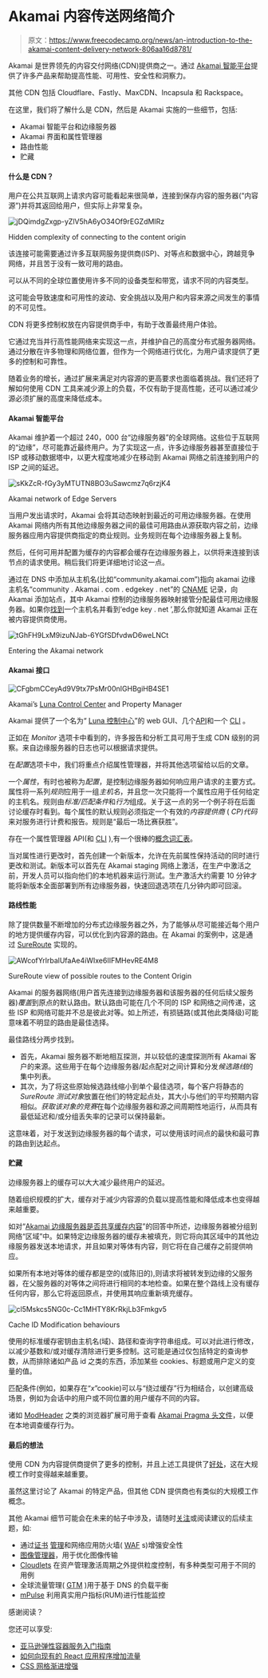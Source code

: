 # Akamai 内容传送网络简介

> 原文：<https://www.freecodecamp.org/news/an-introduction-to-the-akamai-content-delivery-network-806aa16d8781/>

Akamai 是世界领先的内容交付网络(CDN)提供商之一。通过 [Akamai 智能平台](https://www.akamai.com/uk/en/solutions/intelligent-platform/)提供了许多产品来帮助提高性能、可用性、安全性和洞察力。

其他 CDN 包括 Cloudflare、Fastly、MaxCDN、Incapsula 和 Rackspace。

在这里，我们将了解什么是 CDN，然后是 Akamai 实施的一些细节，包括:

*   Akamai 智能平台和边缘服务器
*   Akamai 界面和属性管理器
*   路由性能
*   贮藏

#### 什么是 CDN？

用户在公共互联网上请求内容可能看起来很简单，连接到保存内容的服务器(“内容源”)并将其返回给用户，但实际上非常复杂。

![jDQimdgZxgp-yZlV5hA6yO34Of9rEGZdMIRz](img/f92d42100d4a4b6373b156b8c96465b8.png)

Hidden complexity of connecting to the content origin

该连接可能需要通过许多互联网服务提供商(ISP)、对等点和数据中心，跨越竞争网络，并且苦于没有一致可用的路由。

可以从不同的全球位置使用许多不同的设备类型和带宽，请求不同的内容类型。

这可能会导致速度和可用性的波动、安全挑战以及用户和内容来源之间发生的事情的不可见性。

CDN 将更多控制权放在内容提供商手中，有助于改善最终用户体验。

它通过充当并行高性能网络来实现这一点，并维护自己的高度分布式服务器网络。通过分散在许多物理和网络位置，但作为一个网络进行优化，为用户请求提供了更多的控制和可靠性。

随着业务的增长，通过扩展来满足对内容源的更高要求也面临着挑战。我们还将了解如何使用 CDN 工具来减少源上的负载，不仅有助于提高性能，还可以通过减少源必须扩展的高度来降低成本。

#### Akamai 智能平台

Akamai 维护着一个超过 240，000 台“边缘服务器”的全球网络。这些位于互联网的“边缘”，尽可能靠近最终用户。为了实现这一点，许多边缘服务器甚至直接位于 ISP 或移动数据塔中，以更大程度地减少在移动到 Akamai 网络之前连接到用户的 ISP 之间的延迟。

![sKkZcR-fGy3yMTUTN8BO3uSawcmz7q6rzjK4](img/09a257c44dfd50a7f21d584b137690fb.png)

Akamai network of Edge Servers

当用户发出请求时，Akamai 会将其动态映射到最近的可用边缘服务器。在使用 Akamai 网络内所有其他边缘服务器之间的最佳可用路由从源获取内容之前，边缘服务器应用内容提供商指定的商业规则。业务规则在每个边缘服务器上复制。

然后，任何可用并配置为缓存的内容都会缓存在边缘服务器上，以供将来连接到该节点的请求使用。稍后我们将更详细地讨论这一点。

通过在 DNS 中添加从主机名(比如“community.akamai.com”)指向 akamai 边缘主机名“community . Akamai . com . edgekey . net”的 [CNAME](https://medium.freecodecamp.org/why-cant-a-domain-s-root-be-a-cname-8cbab38e5f5c) 记录，向 Akamai 添加站点，其中 Akamai 控制的边缘服务器映射接管分配最佳可用边缘服务器。如果你[找到](https://en.wikipedia.org/wiki/Dig_(command))一个主机名并看到‘edge key . net ’,那么你就知道 Akamai 正在被内容提供商使用。

![tGhFH9LxM9izuNJab-6YGfSDfvdwD6weLNCt](img/13ed6f9023d49595c2c750929c93e17a.png)

Entering the Akamai network

#### Akamai 接口

![CFgbmCCeyAd9V9tx7PsMr00nIGHBgiHB4SE1](img/397fa746b1a0734fa07e25f96ed66068.png)

Akamai’s [Luna Control Center](https://www.akamai.com/uk/en/solutions/intelligent-platform/control-center/) and Property Manager

Akamai 提供了一个名为“ [Luna 控制中心](https://www.akamai.com/uk/en/solutions/intelligent-platform/control-center/)”的 web GUI、几个[API](https://developer.akamai.com/api/)和一个 [CLI](https://developer.akamai.com/cli) 。

正如在 *Monitor* 选项卡中看到的，许多报告和分析工具可用于生成 CDN 级别的洞察。来自边缘服务器的日志也可以根据请求提供。

在*配置*选项卡中，我们将重点介绍属性管理器，并将其他选项留给以后的文章。

一个*属性*，有时也被称为*配置*，是控制边缘服务器如何响应用户请求的主要方式。属性将一系列*规则*应用于一组*主机名*，并且您一次只能将一个属性应用于任何给定的主机名。规则由*标准/匹配条件*和*行为*组成。关于这一点的另一个例子将在后面讨论缓存时看到。每个属性的默认规则必须指定一个有效的*内容提供商* ( *CP)代码*来对服务进行计费和报告。规则是“最后一场比赛获胜”。

存在一个属性管理器 API(和 [CLI](https://developer.akamai.com/legacy/cli/packages/property-manager.html) ),有一个很棒的[概念词汇表](https://developer.akamai.com/api/core_features/property_manager/v1.html#papiconcepts)。

当对属性进行更改时，首先创建一个新版本，允许在先前属性保持活动的同时进行更改和测试。新版本可以首先在 Akamai staging 网络上激活，在生产中激活之前，开发人员可以指向他们的本地机器来运行测试。生产激活大约需要 10 分钟才能将新版本全面部署到所有边缘服务器，快速回退选项在几分钟内即可回滚。

#### 路线性能

除了提供数量不断增加的分布式边缘服务器之外，为了能够从尽可能接近每个用户的地方提供缓存内容，可以优化到内容源的路由。在 Akamai 的案例中，这是通过 [SureRoute](https://developer.akamai.com/legacy/learn/Optimization/SureRoute.html) 实现的。

![AWcofYrlrbalUfaAe4iWIxe6IIFMHevRE4M8](img/becb3071d2c3d0af34e9392ffeaaa47c.png)

SureRoute view of possible routes to the Content Origin

Akamai 的服务器网络(用户首先连接到边缘服务器和该服务器的任何后续父服务器)*覆盖*到原点的默认路由。默认路由可能在几个不同的 ISP 和网络之间传递，这些 ISP 和网络可能并不总是彼此对等。如上所述，有损链路(或其他此类降级)可能意味着不明显的路由是最佳选择。

最佳路线分两步找到。

*   首先，Akamai 服务器不断地相互探测，并以较低的速度探测所有 Akamai 客户的来源。这些用于在每个边缘服务器/起点配对之间计算和分发*候选路线*的集中列表。
*   其次，为了将这些原始候选路线缩小到单个最佳选项，每个客户将静态的 *SureRoute 测试对象*放置在他们的特定起点处，其大小与他们的平均预期内容相似。*获取该对象的竞赛*在每个边缘服务器和源之间周期性地运行，从而具有最低延迟和/或分组丢失率的记录可以保持最新。

这意味着，对于发送到边缘服务器的每个请求，可以使用该时间点的最快和最可靠的路由到达起点。

#### 贮藏

边缘服务器上的缓存可以大大减少最终用户的延迟。

随着组织规模的扩大，缓存对于减少内容源的负载以提高性能和降低成本也变得越来越重要。

如对“[Akamai 边缘服务器是否共享缓存内容](https://community.akamai.com/customers/s/question/0D50f00005RtpwrCAB/do-akamai-edge-servers-share-cached-content-or-go-to-origin?language=en_US)”的回答中所述，边缘服务器被分组到网络“区域”中。如果特定边缘服务器的缓存未被填充，则它将向其区域中的其他边缘服务器发送本地请求，并且如果对等体有内容，则它将在自己缓存之前提供响应。

如果所有本地对等体的缓存都是空的(或陈旧的),则请求将被转发到边缘的父服务器，在父服务器的对等体之间将进行相同的本地检查。如果在整个路线上没有缓存任何内容，那么它将返回原点，并使用其响应重新填充缓存。

![cl5Mskcs5NG0c-Cc1MHTY8KrRkjLb3Fmkgv5](img/9c7122f091fb13959dce2c37a5aef3be.png)

Cache ID Modification behaviours

使用的标准缓存密钥由主机名(域)、路径和查询字符串组成。可以对此进行修改，以减少基数和/或对缓存清除进行更多控制。这可能是通过仅包括特定的查询参数，从而排除诸如产品 id 之类的东西，添加某些 cookies、标题或用户定义的变量的值。

匹配条件(例如，如果存在“*x*”cookie)可以与“绕过缓存”行为相结合，以创建高级场景，例如为会话中的用户或不同位置的用户缓存不同的内容。

诸如 [ModHeader](https://chrome.google.com/webstore/detail/modheader/idgpnmonknjnojddfkpgkljpfnnfcklj) 之类的浏览器扩展可用于查看 [Akamai Pragma 头文件](https://community.akamai.com/customers/s/article/Using-Akamai-Pragma-headers-to-investigate-or-troubleshoot-Akamai-content-delivery?language=en_US)，以便在本地调查缓存行为。

#### 最后的想法

使用 CDN 为内容提供商提供了更多的控制，并且上述工具提供了[好处](https://www.akamai.com/uk/en/cdn/what-are-the-benefits-of-a-cdn.jsp)，这在大规模工作时变得越来越重要。

虽然这里讨论了 Akamai 的特定产品，但其他 CDN 提供商也有类似的大规模工作概念。

其他 Akamai 细节可能会在未来的帖子中涉及，请随时[关注](https://medium.com/@dfrase)或阅读建议的后续主题，如:

*   通过[证书](https://www.akamai.com/uk/en/solutions/intelligent-platform/secure-cdn.jsp) [管理](https://developer.akamai.com/api/core_features/certificate_provisioning_system/v2.html)和网络应用防火墙( [WAF](https://www.akamai.com/uk/en/resources/waf.jsp) s)增强安全性
*   [图像管理器](https://developer.akamai.com/image-manager)，用于优化图像传输
*   [Cloudlets](https://developer.akamai.com/cloudlets) 在资产管理激活周期之外提供粒度控制，有多种类型可用于不同的用例
*   全球流量管理( [GTM](https://www.akamai.com/uk/en/products/web-performance/global-traffic-management.jsp) )用于基于 DNS 的负载平衡
*   [mPulse](https://www.akamai.com/uk/en/products/web-performance/mpulse-real-user-monitoring.jsp) 利用真实用户指标(RUM)进行性能监控

感谢阅读？

您还可以享受:

*   [亚马逊弹性容器服务入门指南](https://medium.com/p/807d8c4960fd?source=user_profile---------11------------------)
*   [如何向现有的 React 应用程序增加流量](https://medium.freecodecamp.org/incrementally-add-flow-type-checking-react-261fee015f80)
*   [CSS 网格渐进增强](https://medium.freecodecamp.org/progressive-enhancement-with-css-grid-8138d4c7508c)